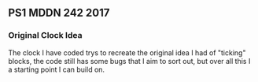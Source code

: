 ## PS1 MDDN 242 2017

### Original Clock Idea

The clock I have coded trys to recreate the original idea I had of "ticking" blocks, the code still has some bugs that I aim to sort out, but over all this I a starting point I can build on.